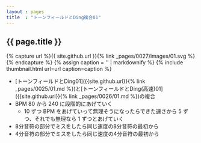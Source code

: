 ```yaml
---
layout : pages
title  : "トーンフィールドとDing複合01"
---
```


## {{ page.title }}

{% capture url %}{{ site.github.url }}{% link _pages/0027/images/01.svg %}{% endcapture %}
{% assign caption = '' | markdownify %}
{% include thumbnail.html url=url caption=caption %}

* [トーンフィールドとDing01]({{site.github.url}}{% link _pages/0025/01.md %})と[トーンフィールドとDing(高速)01]({{site.github.url}}{% link _pages/0026/01.md %})の複合
* BPM 80 から 240 に段階的にあげていく
  * 10 ずつ BPM をあげていって無理そうになったらできた速さから 5 ずつ、それでも無理なら 1 ずつとあげていく
* 8分音符の部分でミスをしたら同じ速度の8分音符の最初から
* 4分音符の部分でミスをしたら同じ速度の4分音符の最初から